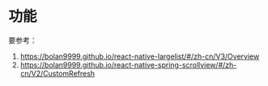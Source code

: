 # 功能

要参考：
1. https://bolan9999.github.io/react-native-largelist/#/zh-cn/V3/Overview
2. https://bolan9999.github.io/react-native-spring-scrollview/#/zh-cn/V2/CustomRefresh